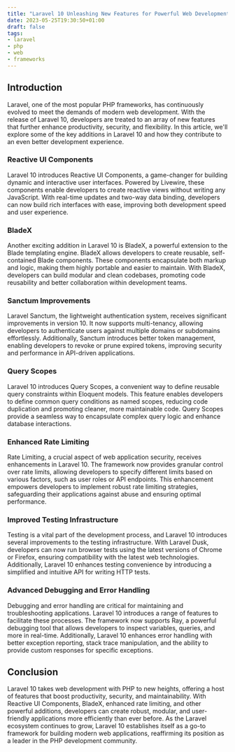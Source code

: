 ```yaml
---
title: "Laravel 10 Unleashing New Features for Powerful Web Development"
date: 2023-05-25T19:30:50+01:00
draft: false
tags: 
- laravel
- php
- web
- frameworks
---
```


## Introduction

Laravel, one of the most popular PHP frameworks, has continuously evolved to meet the demands of modern web development. With the release of Laravel 10, developers are treated to an array of new features that further enhance productivity, security, and flexibility. In this article, we'll explore some of the key additions in Laravel 10 and how they contribute to an even better development experience.

### Reactive UI Components

Laravel 10 introduces Reactive UI Components, a game-changer for building dynamic and interactive user interfaces. Powered by Livewire, these components enable developers to create reactive views without writing any JavaScript. With real-time updates and two-way data binding, developers can now build rich interfaces with ease, improving both development speed and user experience.

### BladeX

Another exciting addition in Laravel 10 is BladeX, a powerful extension to the Blade templating engine. BladeX allows developers to create reusable, self-contained Blade components. These components encapsulate both markup and logic, making them highly portable and easier to maintain. With BladeX, developers can build modular and clean codebases, promoting code reusability and better collaboration within development teams.

### Sanctum Improvements

Laravel Sanctum, the lightweight authentication system, receives significant improvements in version 10. It now supports multi-tenancy, allowing developers to authenticate users against multiple domains or subdomains effortlessly. Additionally, Sanctum introduces better token management, enabling developers to revoke or prune expired tokens, improving security and performance in API-driven applications.

### Query Scopes

Laravel 10 introduces Query Scopes, a convenient way to define reusable query constraints within Eloquent models. This feature enables developers to define common query conditions as named scopes, reducing code duplication and promoting cleaner, more maintainable code. Query Scopes provide a seamless way to encapsulate complex query logic and enhance database interactions.

### Enhanced Rate Limiting

Rate Limiting, a crucial aspect of web application security, receives enhancements in Laravel 10. The framework now provides granular control over rate limits, allowing developers to specify different limits based on various factors, such as user roles or API endpoints. This enhancement empowers developers to implement robust rate limiting strategies, safeguarding their applications against abuse and ensuring optimal performance.

### Improved Testing Infrastructure

Testing is a vital part of the development process, and Laravel 10 introduces several improvements to the testing infrastructure. With Laravel Dusk, developers can now run browser tests using the latest versions of Chrome or Firefox, ensuring compatibility with the latest web technologies. Additionally, Laravel 10 enhances testing convenience by introducing a simplified and intuitive API for writing HTTP tests.

### Advanced Debugging and Error Handling

Debugging and error handling are critical for maintaining and troubleshooting applications. Laravel 10 introduces a range of features to facilitate these processes. The framework now supports Ray, a powerful debugging tool that allows developers to inspect variables, queries, and more in real-time. Additionally, Laravel 10 enhances error handling with better exception reporting, stack trace manipulation, and the ability to provide custom responses for specific exceptions.

## Conclusion

Laravel 10 takes web development with PHP to new heights, offering a host of features that boost productivity, security, and maintainability. With Reactive UI Components, BladeX, enhanced rate limiting, and other powerful additions, developers can create robust, modular, and user-friendly applications more efficiently than ever before. As the Laravel ecosystem continues to grow, Laravel 10 establishes itself as a go-to framework for building modern web applications, reaffirming its position as a leader in the PHP development community.
